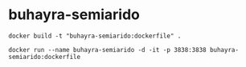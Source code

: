 # buhayra-semiarido

```
docker build -t "buhayra-semiarido:dockerfile" .

docker run --name buhayra-semiarido -d -it -p 3838:3838 buhayra-semiarido:dockerfile
```
